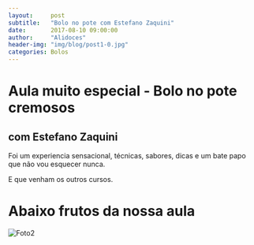```yaml
---
layout:     post
subtitle:   "Bolo no pote com Estefano Zaquini"
date:       2017-08-10 09:00:00
author:     "Alidoces"
header-img: "img/blog/post1-0.jpg"
categories: Bolos
---
```


# Aula muito especial - Bolo no pote cremosos
## com Estefano Zaquini

Foi um experiencia sensacional, técnicas, sabores, dicas e um bate papo que não vou esquecer nunca.  

E que venham os outros cursos.

# Abaixo frutos da nossa aula

![Foto2](https://github.com/SamuelSilvaG/alidocesoficial.github.io/blob/master/img/blog/post1-2.jpg)
